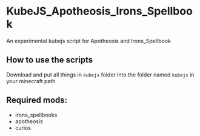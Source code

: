 # KubeJS_Apotheosis_Irons_Spellbook
An experimental kubejs script for Apotheosis and Irons_Spellbook

## How to use the scripts
Download and put all things in `kubejs` folder into the folder named `kubejs` in your minecraft path.

## Required mods:
* irons_spellbooks
* apotheosis
* curios
